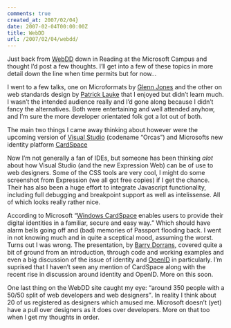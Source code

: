 ```yaml
---
comments: true
created_at: 2007/02/04}
date: 2007-02-04T00:00:00Z
title: WebDD
url: /2007/02/04/webdd/
---
```


<p>
Just back from <a href="//webdd.org.uk">WebDD</a> down in Reading at the Microsoft Campus and thought I’d post a few thoughts. I’ll get into a few of these topics in more detail down the line when time permits but for now…

</p>
<p>
I went to a few talks, one on Microformats by <a href="http://www.glennjones.net">Glenn Jones</a> and the other on web standards design by <a href="http://www.splintered.co.uk">Patrick Lauke</a> that I enjoyed but didn’t learn much. I wasn’t the intended audience really and I’d gone along because I didn’t fancy the alternatives. Both were entertaining and well attended anyhow, and I’m sure the more developer orientated folk got a lot out of both.

</p>
<p>
The main two things I came away thinking about however were the upcoming version of <a href="http://msdn2.microsoft.com/en-us/vstudio/aa700830.aspx">Visual Studio</a> (codename “Orcas”) and Microsofts new identity platform <a href="http://cardspace.netfx3.com/">CardSpace</a>

</p>
<p>
Now I’m not generally a fan of IDEs, but someone has been thinking <em>alot</em> about how Visual Studio (and the new Expression Web) can be of use to web designers. Some of the CSS tools are very cool, I might do some screenshot from Expression (we all got free copies) if I get the chance. Their has also been a huge effort to integrate Javascript functionality, including full debugging and breakpoint support as well as intelissense. All of which looks really rather nice.

</p>
<p>
According to Microsoft <q><a href="http://cardspace.netfx3.com/">Windows CardSpace</a> enables users to provide their digital identities in a familiar, secure and easy way.</q> Which should have alarm bells going off and (bad) memories of Passport flooding back. I went in not knowing much and in quite a sceptical mood, assuming the worst. Turns out I was wrong. The presentation, by <a href="http://www.idunno.org/">Barry Dorrans</a>, covered quite a bit of ground from an introduction, through code and working examples and even a big discussion of the issue of identity and <a href="http://openid.net/">OpenID</a> in particularly. I’m suprised that I haven’t seen any mention of CardSpace along with the recent rise in discussion around identity and OpenID. More on this soon.

</p>
<p>
One last thing on the WebDD site caught my eye: <q>around 350 people with a 50/50 split of web developers and web designers</q>. In reality I think about 20 of us registered as designers which amused me. Microsoft doesn’t (yet) have a pull over designers as it does over developers. More on that too when I get my thoughts in order.

</p>
